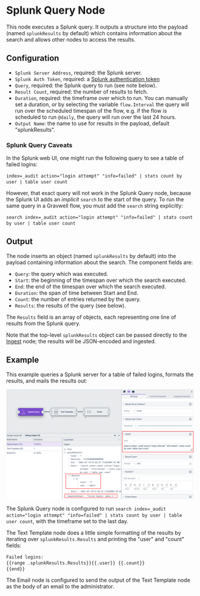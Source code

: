 # Splunk Query Node

This node executes a Splunk query. It outputs a structure into the payload (named `splunkResults` by default) which contains information about the search and allows other nodes to access the results.

## Configuration

* `Splunk Server Address`, required: the Splunk server.
* `Splunk Auth Token`, required: a [Splunk authentication token](https://docs.splunk.com/Documentation/Splunk/9.0.0/Security/CreateAuthTokens)
* `Query`, required: the Splunk query to run (see note below).
* `Result Count`, required: the number of results to fetch.
* `Duration`, required: the timeframe over which to run. You can manually set a duration, or by selecting the variable `flow.Interval` the query will run over the scheduled timespan of the flow, e.g. if the flow is scheduled to run `@daily`, the query will run over the last 24 hours.
* `Output Name`: the name to use for results in the payload, default "splunkResults".

### Splunk Query Caveats

In the Splunk web UI, one might run the following query to see a table of failed logins:

	index=_audit action="login attempt" "info=failed" | stats count by user | table user count

However, that exact query will not work in the Splunk Query node, because the Splunk UI adds an *implicit* `search` to the start of the query. To run the same query in a Gravwell flow, you must add the `search` string explicitly:

	search index=_audit action="login attempt" "info=failed" | stats count by user | table user count

## Output

The node inserts an object (named `splunkResults` by default) into the payload containing information about the search. The component fields are:

* `Query`: the query which was executed.
* `Start`: the beginning of the timespan over which the search executed.
* `End`: the end of the timespan over which the search executed.
* `Duration`: the span of time between Start and End.
* `Count`: the number of entries returned by the query.
* `Results`: the results of the query (see below).

The `Results` field is an array of objects, each representing one line of results from the Splunk query.

Note that the top-level `splunkResults` object can be passed directly to the [Ingest](ingest.md) node; the results will be JSON-encoded and ingested.

## Example

This example queries a Splunk server for a table of failed logins, formats the results, and mails the results out:

![](splunkquery-example.png)

The Splunk Query node is configured to run `search index=_audit action="login attempt" "info=failed" | stats count by user | table user count`, with the timeframe set to the last day.

The Text Template node does a little simple formatting of the results by iterating over `splunkResults.Results` and printing the "user" and "count" fields:

```
Failed logins:
{{range .splunkResults.Results}}{{.user}} {{.count}}
{{end}}
```

The Email node is configured to send the output of the Text Template node as the body of an email to the administrator.
